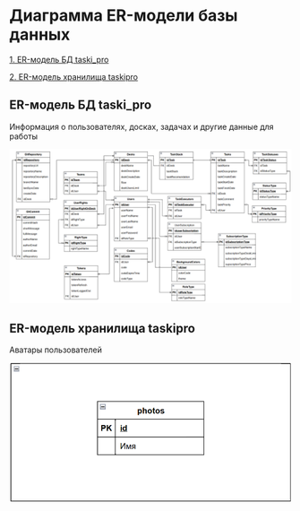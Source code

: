 # Диаграмма ER-модели базы данных
[1. ER-модель БД taski_pro](#postgre)

[2. ER-модель хранилища taskipro](#s3)

<a name="postgre"/>

## ER-модель БД taski_pro
Информация о пользователях, досках, задачах и другие данные для работы

![er.png](https://github.com/ivakovv/Taski.pro-Back-End/blob/main/docs/pics%2Fer.png)

<a name="s3"/>

## ER-модель хранилища taskipro
Аватары пользователей

![er-s3.png](https://github.com/ivakovv/Taski.pro-Back-End/blob/main/docs/pics%2Fer-s3.png)